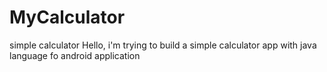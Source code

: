 # MyCalculator
simple calculator
Hello, i'm trying to build a simple calculator app with java language fo android application
